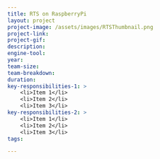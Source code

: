 ```yaml
---
title: RTS on RaspberryPi
layout: project
project-image: /assets/images/RTSThumbnail.png
project-link: 
project-gif: 
description: 
engine-tool: 
year: 
team-size: 
team-breakdown:
duration:
key-responsibilities-1: >
    <li>Item 1</li>
    <li>Item 2</li>
    <li>Item 3</li>
key-responsibilities-2: >
    <li>Item 1</li>
    <li>Item 2</li>
    <li>Item 3</li>
tags:

---
```

